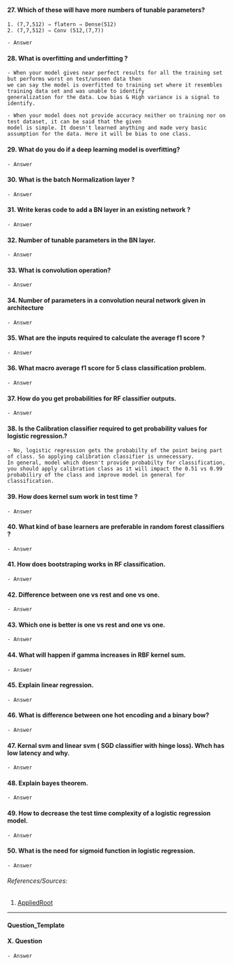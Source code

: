 #### 27. Which of these will have more numbers of tunable parameters?
```
1. (7,7,512) ⇒ flatern ⇒ Dense(512)
2. (7,7,512) ⇒ Conv (512,(7,7))
``` 
    - Answer
    
#### 28. What is overfitting and underfitting ? 
    - When your model gives near perfect results for all the training set but performs worst on test/unseen data then 
    we can say the model is overfitted to training set where it resembles training data set and was unable to identify 
    generalization for the data. Low bias & High variance is a signal to identify.
    
    - When your model does not provide accuracy neither on training nor on test dataset, it can be said that the given 
    model is simple. It doesn't learned anything and made very basic assumption for the data. Here it will be bias to one class.
    
    
#### 29. What do you do if a deep learning model is overfitting? 
    - Answer
    
#### 30. What is the batch Normalization layer ? 
    - Answer
    
#### 31. Write keras code to add a BN layer in an existing network ?
    - Answer
    
#### 32. Number of tunable parameters in the BN layer. 
    - Answer
    
#### 33. What is convolution operation? 
    - Answer
    
#### 34. Number of parameters in a convolution neural network given in architecture 
    - Answer
    
#### 35. What are the inputs required to calculate the average f1 score ? 
    - Answer
    
#### 36. What macro average f1 score for 5 class classification problem. 
    - Answer
    
#### 37. How do you get probabilities for RF classifier outputs. 
    - Answer
    
#### 38. Is the Calibration classifier required to get probability values for logistic regression.? 
    - No, logistic regression gets the probabilty of the point being part of class. So applying calibration classifier is unnecessary.
    In general, model which doesn't provide probabilty for classification, you should apply calibration class as it will impact the 0.51 vs 0.99 probabiliry of the class and improve model in general for classification.
    
#### 39. How does kernel sum work in test time ? 
    - Answer
    
#### 40. What kind of base learners are preferable in random forest classifiers ? 
    - Answer
    
#### 41. How does bootstraping works in RF classification. 
    - Answer
    
#### 42. Difference between one vs rest and one vs one. 
    - Answer
    
#### 43. Which one is better is one vs rest and one vs one. 
    - Answer
    
#### 44. What will happen if gamma increases in RBF kernel sum. 
    - Answer
    
#### 45. Explain linear regression. 
    - Answer
    
#### 46. What is difference between one hot encoding and a binary bow? 
    - Answer
    
#### 47. Kernal svm and linear svm ( SGD classifier with hinge loss). Whch has low latency and why. 
    - Answer
    
#### 48. Explain bayes theorem. 
    - Answer
    
#### 49. How to decrease the test time complexity of a logistic regression model. 
    - Answer
    
#### 50. What is the need for sigmoid function in logistic regression. 
    - Answer
    

   
###### References/Sources:
1. [AppliedRoot](https://appliedroots.com/)

---

#### Question_Template
#### X. Question
    - Answer
